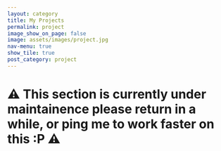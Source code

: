```yaml
---
layout: category
title: My Projects
permalink: project
image_show_on_page: false
image: assets/images/project.jpg
nav-menu: true
show_tile: true
post_category: project
---
```


# ⚠️ This section is currently under maintainence please return in a while, or ping me to work faster on this :P ⚠️
<!-- ### Here is the list of projects that I made -->
